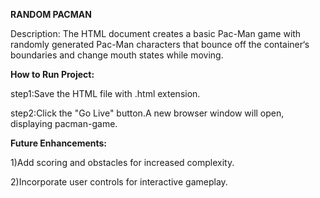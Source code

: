 **RANDOM PACMAN**

Description: The HTML document creates a basic Pac-Man game with randomly generated Pac-Man characters that
bounce off the container‘s boundaries and change mouth states while moving.

**How to Run Project:**

step1:Save the HTML file with .html extension.

step2:Click the "Go Live" button.A new browser window will open, displaying pacman-game.

**Future Enhancements:**

1)Add scoring and obstacles for increased complexity.

2)Incorporate user controls for interactive gameplay.
